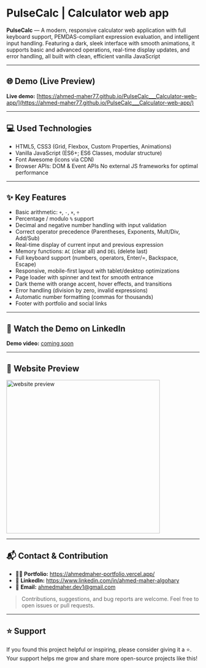 # PulseCalc | Calculator web app
**PulseCalc** — A modern, responsive calculator web application with full keyboard support, PEMDAS-compliant expression evaluation, and intelligent input handling. Featuring a dark, sleek interface with smooth animations, it supports basic and advanced operations, real-time display updates, and error handling, all built with clean, efficient vanilla JavaScript

---

## 🌐 Demo (Live Preview)
**Live demo:** [https://ahmed-maher77.github.io/PulseCalc___Calculator-web-app/](https://ahmed-maher77.github.io/PulseCalc___Calculator-web-app/)

---

## 💻 Used Technologies
- HTML5, CSS3 (Grid, Flexbox, Custom Properties, Animations)
- Vanilla JavaScript (ES6+; ES6 Classes, modular structure)
- Font Awesome (icons via CDN)
- Browser APIs: DOM & Event APIs
No external JS frameworks for optimal performance

---

## ✨ Key Features
- Basic arithmetic: ```+```, ```-```, ```×```, ```÷```
- Percentage / modulo ```%``` support
- Decimal and negative number handling with input validation
- Correct operator precedence (Parentheses, Exponents, Mult/Div, Add/Sub)
- Real-time display of current input and previous expression
- Memory functions: ```AC``` (clear all) and ```DEL``` (delete last)
- Full keyboard support (numbers, operators, Enter/=, Backspace, Escape)
- Responsive, mobile-first layout with tablet/desktop optimizations
- Page loader with spinner and text for smooth entrance
- Dark theme with orange accent, hover effects, and transitions
- Error handling (division by zero, invalid expressions)
- Automatic number formatting (commas for thousands)
- Footer with portfolio and social links

---

## 🎥 Watch the Demo on LinkedIn
**Demo video:** [coming soon]()

---

## 👀 Website Preview
<a href="https://ahmed-maher77.github.io/PulseCalc___Calculator-web-app/" title="demo">
  <img src="uploaded-img-on-github-readme" alt="website preview" width="400">
</a>

<hr/>

## 📬 Contact & Contribution
- 🧑‍💻 **Portfolio:** <a href="https://ahmedmaher-portfolio.vercel.app/" title="See My Portfolio">https://ahmedmaher-portfolio.vercel.app/</a>
- 🔗 **LinkedIn:** <a href="https://www.linkedin.com/in/ahmed-maher-algohary" title="Contact via LinkedIn">https://www.linkedin.com/in/ahmed-maher-algohary</a>
- 📧 **Email:** <a href="mailto:ahmedmaher.dev1@gmail.com" title="Contact via Email">ahmedmaher.dev1@gmail.com</a>

> Contributions, suggestions, and bug reports are welcome. Feel free to open issues or pull requests.

---

## ⭐ Support

If you found this project helpful or inspiring, please consider giving it a ⭐. Your support helps me grow and share more open-source projects like this!


